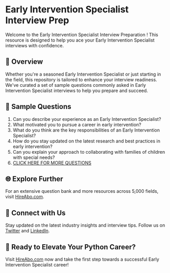 # Early Intervention Specialist Interview Prep

Welcome to the Early Intervention Specialist Interview Preparation ! This resource is designed to help you ace your Early Intervention Specialist interviews with confidence.

## 🚀 Overview

Whether you're a seasoned Early Intervention Specialist or just starting in the field, this repository is tailored to enhance your interview readiness. We've curated a set of sample questions commonly asked in Early Intervention Specialist interviews to help you prepare and succeed.

## 📝 Sample Questions

1. Can you describe your experience as an Early Intervention Specialist?
2. What motivated you to pursue a career in early intervention?
3. What do you think are the key responsibilities of an Early Intervention Specialist?
4. How do you stay updated on the latest research and best practices in early intervention?
5. Can you explain your approach to collaborating with families of children with special needs?
6. [CLICK HERE FOR MORE QUESTIONS](https://hireabo.com/job/4_3_26/Early%20Intervention%20Specialist)

## 🌐 Explore Further

For an extensive question bank and more resources across 5,000 fields, visit [HireAbo.com](https://www.hireabo.com).

## 📱 Connect with Us

Stay updated on the latest industry insights and interview tips. Follow us on [Twitter](https://twitter.com/hireabo) and [LinkedIn](https://www.linkedin.com/in/hire-abo-3609972a8/).

## 🚀 Ready to Elevate Your Python Career?

Visit [HireAbo.com](https://www.hireabo.com) now and take the first step towards a successful Early Intervention Specialist career!